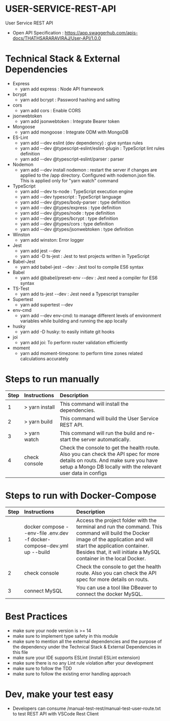 # USER-SERVICE-REST-API
User Service REST API
- Open API Specification : https://app.swaggerhub.com/apis-docs/THATHSARARAVIRAJ/User-API/1.0.0

# Technical Stack & External Dependencies 
- Express
    - yarn add express : Node API framework
- bcrypt
    - yarn add bcrypt : Password hashing and salting
- cors
    - yarn add cors : Enable CORS
- jsonwebtoken
    - yarn add jsonwebtoken : Integrate Bearer token
- Mongoose
    - yarn add mongoose : Integrate ODM with MongoDB
- ES-Lint
    - yarn add --dev eslint (dev dependency) : give syntax rules
    - yarn add --dev @typescript-eslint/eslint-plugin : TypeScript lint rules definition
    - yarn add --dev @typescript-eslint/parser : parser
- Nodemon
    - yarn add --dev install nodemon : restart the server if changes are applied to the /app directory. Configured with nodemon.json file. This is applied only for "yarn watch" command
- TypeScript
    - yarn add --dev ts-node : TypeScript execution engine
    - yarn add --dev typescript : TypeScript language
    - yarn add --dev @types/body-parser : type definition
    - yarn add --dev @types/express : type definition
    - yarn add --dev @types/node : type definition
    - yarn add --dev @types/bcrypt : type definition
    - yarn add --dev @types/cors : type definition
    - yarn add --dev @types/jsonwebtoken : type definition
- Winston
    - yarn add winston: Error logger
- Jest
    - yarn add jest --dev
    - yarn add -D ts-jest :  Jest to test projects written in TypeScript
- Babel-Jest
    - yarn add babel-jest --dev : Jest tool to compile ES6 syntax
- Babel
    - yarn add @babel/preset-env --dev : Jest need a compiler for ES6 syntax
- TS-Test
    - yarn add ts-jest --dev : Jest need a Typescript transpiler
- Supertest
    - yarn add supertest --dev
- env-cmd
    - yarn add --dev env-cmd: to manage different levels of environment variables while building and running the app locally
- husky
    - yarn add -D husky: to easily initiate git hooks
- joi
    - yarn add joi: To perform router validation efficiently
- moment
    - yarn add moment-timezone: to perform time zones related calculations accurately

# Steps to run manually
| Step  | Instructions                                | Description                                                                                               |
| ----- |:--------------------------------------------|:--------------------------------------------------------------------------------------------------------- |
| 1     | > yarn install | This command will install the dependencies. |
| 2     | > yarn build | This command will build the User Service REST API. |
| 3     | > yarn watch | This command will run the build and re-start the server automatically. |
| 4     | check console | Check the console to get the health route. Also you can check the API spec for more details on routs. And make sure you have setup a Mongo DB locally with the relevant user data in configs |

# Steps to run with Docker-Compose
| Step  | Instructions                                | Description                                                                                               |
| ----- |:--------------------------------------------|:--------------------------------------------------------------------------------------------------------- |
| 1     | docker compose --env-file .env.dev -f docker-compose-dev.yml up --build | Access the project folder with the terminal and run the command. This command will build the Docker image of the application and will start the application container. Besides that, it will initiate a MySQL container in the local Docker.|
| 2     | check console | Check the console to get the health route. Also you can check the API spec for more details on routs. |
| 3     | connect MySQL | You can use a tool like DBeaver to connect the docker MySQL. |

# Best Practices
- make sure your node version is >= 14
- make sure to implement type safety in this module
- make sure to mention all the external dependencies and the purpose of the dependency under the Technical Stack & External Dependencies in this file
- make sure your IDE supports ESLint (install ESLint extension)
- make sure there is no any Lint rule violation after your development
- make sure to follow the TDD
- make sure to follow the existing error handling approach

# Dev, make your test easy
- Developers can consume /manual-test-rest/manual-test-user-route.txt to test REST API with VSCode Rest Client  
